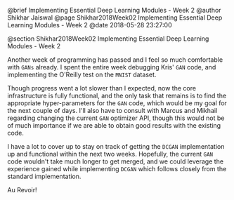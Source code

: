 @brief Implementing Essential Deep Learning Modules - Week 2
@author Shikhar Jaiswal
@page Shikhar2018Week02 Implementing Essential Deep Learning Modules - Week 2
@date 2018-05-28 23:27:00

@section Shikhar2018Week02 Implementing Essential Deep Learning Modules - Week 2

Another week of programming has passed and I feel so much comfortable with `GANs` already. I spent the entire week debugging Kris' `GAN` code, and implementing the O'Reilly test on the `MNIST` dataset.

Though progress went a lot slower than I expected, now the core infrastructure is fully functional, and the only task that remains is to find the appropriate hyper-parameters for the `GAN` code, which would be my goal for the next couple of days. I'll also have to consult with Marcus and Mikhail regarding changing the current `GAN` optimizer API, though this would not be of much importance if we are able to obtain good results with the existing code.

I have a lot to cover up to stay on track of getting the `DCGAN` implementation up and functional within the next two weeks. Hopefully, the current `GAN` code wouldn't take much longer to get merged, and we could leverage the experience gained while implementing `DCGAN` which follows closely from the standard implementation.

Au Revoir!
